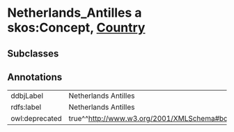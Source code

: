 # Netherlands_Antilles a skos:Concept, [Country](/0.1/Country)

## Subclasses

## Annotations

|||
|-----|-----|
|ddbjLabel|Netherlands Antilles|
|rdfs:label|Netherlands Antilles|
|owl:deprecated|true^^http://www.w3.org/2001/XMLSchema#boolean|

